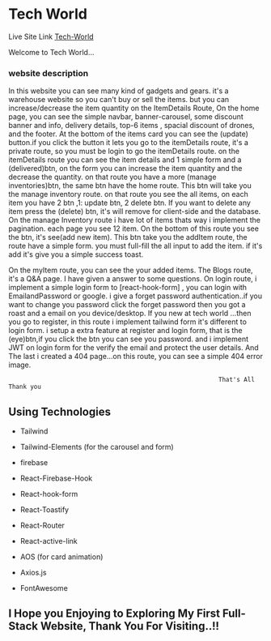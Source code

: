 # Tech World

Live Site Link [Tech-World](https://tech-world-c48c2.web.app/)

Welcome to Tech World...

### website description

In this website you can see many kind of gadgets and gears. it's a warehouse website so you can't buy or sell the items.
but you can increase/decrease the item quantity on the ItemDetails Route, On the home page, you can see the simple navbar, banner-carousel, some discount banner and info, delivery details, top-6 items , spacial discount of drones, and the footer. At the bottom of the items card you can see the (update) button.if you click the button it lets you go to the itemDetails route, it's a private route, so you must be login to go the itemDetails route. on the itemDetails route you can see the item details and 1 simple form and a (delivered)btn, on the form you can increase the item quantity and the decrease the quantity. on that route you have a more (manage inventories)btn, the same btn have the home route. This btn will take you the manage inventory route. on that route you see the all items, on each item you have 2 btn ,1: update btn, 2 delete btn. If you want to delete any item press the (delete) btn, it's will remove for client-side and the database. On the manage Inventory route i have lot of items thats way i implement the pagination. each page you see 12 item. On the bottom of this route you see the btn, it's see(add new item). This btn take you the addItem route, the route have a simple form. you must full-fill the all input to add the item. if it's add it's give you a simple success toast.

On the myItem route, you can see the your added items. The Blogs route, it's a Q&A page. I have given a answer to some questions.
On login route, i implement a simple login form to [react-hook-form] , you can login with EmailandPassword or google.
i give a forget password authentication..if you want to change you password click the forget password then you got a roast and a email on you device/desktop. If you new at tech world ...then you go to register, in this route i implement tailwind form it's different to login form.
i setup a extra feature at register and login form, that is the (eye)btn,if you click the btn you can see you password.
and i implement JWT on login form for the verify the email and protect the user details.
And The last i created a 404 page...on this route, you can see a simple 404 error image.

                                                              That's All Thank you

## Using Technologies

- Tailwind
- Tailwind-Elements (for the carousel and form)
- firebase
- React-Firebase-Hook
- React-hook-form
- React-Toastify
- React-Router
- React-active-link
- AOS (for card animation)
- Axios.js

- FontAwesome

## I Hope you Enjoying to Exploring My First Full-Stack Website, Thank You For Visiting..!!
